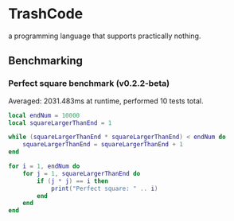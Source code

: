 # TrashCode
a programming language that supports practically nothing.

## Benchmarking
### Perfect square benchmark (v0.2.2-beta)
Averaged: 2031.483ms at runtime, performed 10 tests total.
```lua
local endNum = 10000
local squareLargerThanEnd = 1

while (squareLargerThanEnd * squareLargerThanEnd) < endNum do
	squareLargerThanEnd = squareLargerThanEnd + 1
end

for i = 1, endNum do
	for j = 1, squareLargerThanEnd do
		if (j * j) == i then
			print("Perfect square: " .. i)
		end
	end
end
```
